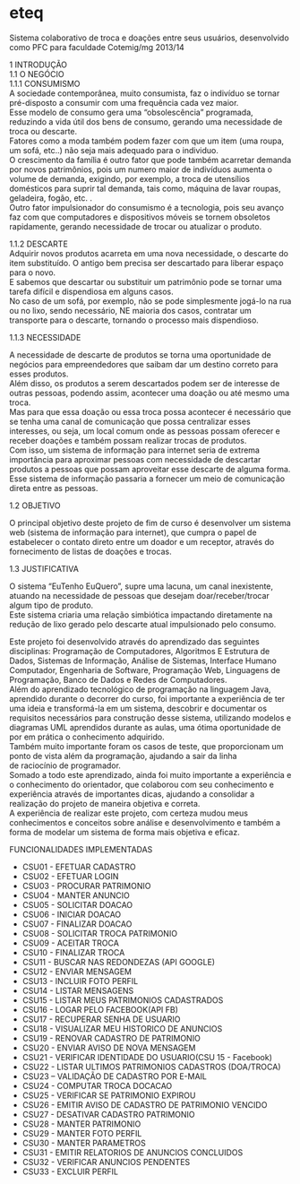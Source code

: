 # eteq
Sistema colaborativo de troca e doações entre seus usuários, desenvolvido como PFC para faculdade Cotemig/mg 2013/14 </br>

1	INTRODUÇÃO
</br>
1.1	O NEGÓCIO</br>
1.1.1	CONSUMISMO</br>
A sociedade contemporânea, muito consumista, faz o indivíduo se tornar pré-disposto a consumir com uma frequência cada vez maior. </br>Esse modelo de consumo gera uma “obsolescência” programada, reduzindo a vida útil dos bens de consumo, gerando uma necessidade de troca ou descarte. </br>
Fatores como a moda também podem fazer com que um item (uma roupa, um sofá, etc..) não seja mais adequado para o individuo. </br>
O crescimento da família é outro fator que pode também acarretar demanda por novos patrimônios, pois um numero maior de indivíduos aumenta o volume de demanda, exigindo, por exemplo, a troca de utensílios domésticos para suprir tal demanda, tais como, máquina de lavar roupas, geladeira, fogão, etc. .</br>
Outro fator impulsionador do consumismo é a tecnologia, pois seu avanço faz com que computadores e dispositivos móveis se tornem obsoletos rapidamente, gerando necessidade de trocar ou atualizar o produto.</br>


1.1.2	DESCARTE</br>
Adquirir novos produtos acarreta em uma nova necessidade, o descarte do item substituído. O antigo bem precisa ser descartado para liberar espaço para o novo. </br>
E sabemos que descartar ou substituir um patrimônio pode se tornar uma tarefa difícil e dispendiosa em alguns casos. </br>No caso de um sofá, por exemplo, não se pode simplesmente jogá-lo na rua ou no lixo, sendo necessário, NE maioria dos casos, contratar um transporte para o descarte, tornando o processo mais dispendioso. </br>


1.1.3	NECESSIDADE</br>

A necessidade de descarte de produtos se torna uma oportunidade de negócios para empreendedores que saibam dar um destino correto para esses produtos.</br>
Além disso, os produtos a serem descartados podem ser de interesse de outras pessoas, podendo assim, acontecer uma doação ou até mesmo uma troca.</br>
Mas para que essa doação ou essa troca possa acontecer é necessário que se tenha uma canal de comunicação que possa centralizar esses interesses, ou seja, um local comum onde as pessoas possam oferecer e receber doações e também possam realizar trocas de produtos.</br>
Com isso, um sistema de informação para internet seria de extrema importância para aproximar pessoas com necessidade de descartar produtos a pessoas que possam aproveitar esse descarte de alguma forma. Esse sistema de informação passaria a fornecer um meio de comunicação direta entre as pessoas.</br>



1.2	OBJETIVO</br>

O principal objetivo deste projeto de fim de curso é desenvolver um sistema web (sistema de informação para internet), que cumpra o papel de estabelecer o contato direto entre um doador e um receptor, através do fornecimento de listas de doações e trocas.</br>


1.3	JUSTIFICATIVA</br>

O sistema “EuTenho EuQuero”, supre uma lacuna, um canal inexistente, atuando na necessidade de pessoas que desejam doar/receber/trocar algum tipo de produto. </br>
Este sistema criaria uma relação simbiótica impactando diretamente na redução de lixo gerado pelo descarte atual impulsionado pelo consumo.</br>

Este projeto foi desenvolvido através do aprendizado das seguintes disciplinas: Programação de Computadores, Algoritmos E Estrutura de Dados, Sistemas de Informação, Análise de Sistemas, Interface Humano Computador, Engenharia de Software, Programação Web, Linguagens de Programação, Banco de Dados e Redes de Computadores.</br>
Além do aprendizado tecnológico de programação na linguagem Java, aprendido durante o decorrer do curso, foi importante a experiência de ter uma ideia e transformá-la em um sistema, descobrir e documentar os requisitos necessários para construção desse sistema, utilizando modelos e diagramas UML aprendidos durante as aulas, uma ótima oportunidade de por em prática o conhecimento adquirido. </br>Também muito importante foram os casos de teste, que proporcionam um ponto de vista além da programação, ajudando a sair da linha</br> de raciocínio de programador. </br>
Somado a todo este aprendizado, ainda foi muito importante a experiência e o conhecimento do orientador, que colaborou com seu conhecimento e experiência através de importantes dicas, ajudando a consolidar a realização do projeto de maneira objetiva e correta.</br>
A experiência de realizar este projeto, com certeza mudou meus conhecimentos e conceitos sobre análise e desenvolvimento e também a forma de modelar um sistema de forma mais objetiva e eficaz.
</br>



FUNCIONALIDADES IMPLEMENTADAS</br>
<ul>
<li>CSU01 - EFETUAR CADASTRO</li>
<li>CSU02 - EFETUAR LOGIN</li>
<li>CSU03 - PROCURAR PATRIMONIO</li>
<li>CSU04 - MANTER ANUNCIO</li>
<li>CSU05 - SOLICITAR DOACAO </li>
<li>CSU06 - INICIAR DOACAO</li>
<li>CSU07 - FINALIZAR DOACAO </li>
<li>CSU08 - SOLICITAR TROCA PATRIMONIO</li>
<li>CSU09 - ACEITAR TROCA</li>
<li>CSU10 - FINALIZAR TROCA</li>
<li>CSU11 - BUSCAR NAS REDONDEZAS (API GOOGLE)</li>
<li>CSU12 - ENVIAR MENSAGEM </li>
<li>CSU13 - INCLUIR FOTO PERFIL</li>
<li>CSU14 - LISTAR MENSAGENS</li>
<li>CSU15 - LISTAR MEUS PATRIMONIOS CADASTRADOS</li>
<li>CSU16 - LOGAR PELO FACEBOOK(API FB)</li>
<li>CSU17 - RECUPERAR SENHA DE USUARIO</li>
<li>CSU18 - VISUALIZAR MEU HISTORICO DE ANUNCIOS</li>
<li>CSU19 - RENOVAR CADASTRO DE PATRIMONIO</li>
<li>CSU20 - ENVIAR AVISO DE NOVA MENSAGEM</li>
<li>CSU21 - VERIFICAR IDENTIDADE DO USUARIO(CSU 15 - Facebook)</li>
<li>CSU22 - LISTAR ULTIMOS PATRIMONIOS CADASTROS (DOA/TROCA)</li>
<li>CSU23 – VALIDAÇÃO DE CADASTRO POR E-MAIL</li>
<li>CSU24 - COMPUTAR TROCA DOCACAO</li>
<li>CSU25 - VERIFICAR SE PATRIMONIO EXPIROU</li>
<li>CSU26 - EMITIR AVISO DE CADASTRO DE PATRIMONIO VENCIDO</li>
<li>CSU27 - DESATIVAR CADASTRO PATRIMONIO</li>
<li>CSU28 - MANTER PATRIMONIO</li>
<li>CSU29 - MANTER FOTO PERFIL</li>
<li>CSU30 - MANTER PARAMETROS</li>
<li>CSU31 - EMITIR RELATORIOS DE ANUNCIOS CONCLUIDOS</li>
<li>CSU32 - VERIFICAR ANUNCIOS PENDENTES</li>
<li>CSU33 - EXCLUIR PERFIL</li>
               
</ul>
